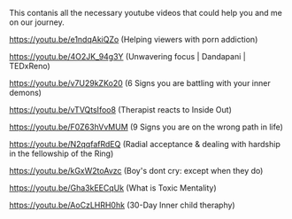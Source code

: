 This contanis all the necessary youtube videos that could help you and me on our journey. 


https://youtu.be/e1ndqAkiQZo (Helping viewers with porn addiction) 

https://youtu.be/4O2JK_94g3Y (Unwavering focus | Dandapani | TEDxReno)

https://youtu.be/v7U29kZKo20 (6 Signs you are battling with your inner demons)

https://youtu.be/vTVQtsIfoo8 (Therapist reacts to Inside Out)

https://youtu.be/F0Z63hVvMUM (9 Signs you are on the wrong path in life) 

https://youtu.be/N2qqfafRdEQ (Radial acceptance & dealing with hardship in the fellowship of the Ring)

https://youtu.be/kGxW2toAvzc (Boy's dont cry: except when they do)

https://youtu.be/Gha3kEECqUk (What is Toxic Mentality) 

https://youtu.be/AoCzLHRH0hk (30-Day Inner child theraphy)
